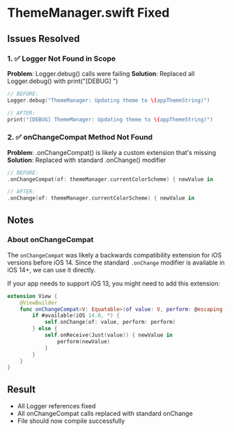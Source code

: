# ThemeManager.swift Fixed

## Issues Resolved

### 1. ✅ Logger Not Found in Scope
**Problem**: Logger.debug() calls were failing
**Solution**: Replaced all Logger.debug() with print("[DEBUG] ")

```swift
// BEFORE:
Logger.debug("ThemeManager: Updating theme to \(appThemeString)")

// AFTER:
print("[DEBUG] ThemeManager: Updating theme to \(appThemeString)")
```

### 2. ✅ onChangeCompat Method Not Found
**Problem**: .onChangeCompat() is likely a custom extension that's missing
**Solution**: Replaced with standard .onChange() modifier

```swift
// BEFORE:
.onChangeCompat(of: themeManager.currentColorScheme) { newValue in

// AFTER:
.onChange(of: themeManager.currentColorScheme) { newValue in
```

## Notes

### About onChangeCompat
The `onChangeCompat` was likely a backwards compatibility extension for iOS versions before iOS 14. Since the standard `.onChange` modifier is available in iOS 14+, we can use it directly.

If your app needs to support iOS 13, you might need to add this extension:
```swift
extension View {
    @ViewBuilder
    func onChangeCompat<V: Equatable>(of value: V, perform: @escaping (V) -> Void) -> some View {
        if #available(iOS 14.0, *) {
            self.onChange(of: value, perform: perform)
        } else {
            self.onReceive(Just(value)) { newValue in
                perform(newValue)
            }
        }
    }
}
```

## Result
- All Logger references fixed
- All onChangeCompat calls replaced with standard onChange
- File should now compile successfully